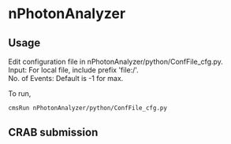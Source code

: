 # nPhotonAnalyzer
## Usage
Edit configuration file in nPhotonAnalyzer/python/ConfFile_cfg.py. </br>
Input: For local file, include prefix 'file:<path>/<inputfilename>'. </br>
No. of Events: Default is -1 for max. </br>

To run,
```bash
cmsRun nPhotonAnalyzer/python/ConfFile_cfg.py
```
## CRAB submission
